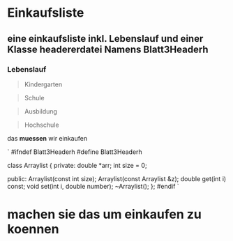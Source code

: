# Einkaufsliste

## eine einkaufsliste inkl. Lebenslauf und einer Klasse headererdatei Namens Blatt3Headerh


### Lebenslauf

  > Kindergarten

  > Schule
 
  > Ausbildung

  > Hochschule






das **muessen** wir einkaufen

` #ifndef Blatt3Headerh
#define Blatt3Headerh

class Arraylist
{
private:
    double *arr;
    int size = 0;

public:
    Arraylist(const int size);
    Arraylist(const Arraylist &z);
    double get(int i) const;
    void set(int i, double number);
    ~Arraylist();
};
#endif
`




# machen sie das um einkaufen zu koennen
